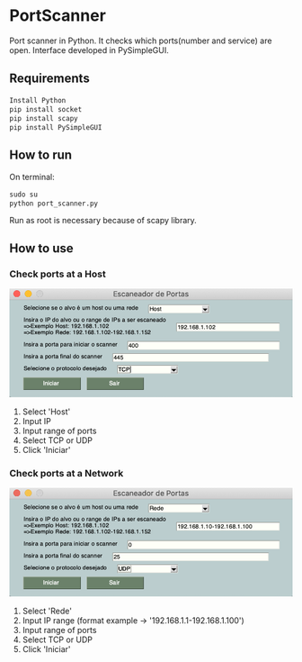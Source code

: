 # PortScanner

Port scanner in Python. It checks which ports(number and service) are open. Interface developed in PySimpleGUI.

## Requirements

```
Install Python
pip install socket
pip install scapy
pip install PySimpleGUI
```

## How to run

On terminal:

```
sudo su
python port_scanner.py
```

Run as root is necessary because of scapy library.

## How to use

### Check ports at a Host

![alt text](https://github.com/gabriellm1/PortScanner/blob/master/images/host_print.png)

1. Select 'Host'
2. Input IP
3. Input range of ports
4. Select TCP or UDP
5. Click 'Iniciar'

### Check ports at a Network

![alt text](https://github.com/gabriellm1/PortScanner/blob/master/images/rede_print.png)

1. Select 'Rede'
2. Input IP range (format example -> '192.168.1.1-192.168.1.100')
3. Input range of ports
4. Select TCP or UDP
5. Click 'Iniciar'
